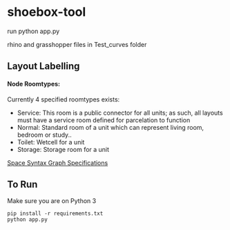 # shoebox-tool

run python app.py

rhino and grasshopper files in Test_curves folder

## Layout Labelling

#### Node Roomtypes:
Currently 4 specified roomtypes exists:
- Service:	This room is a public connector for all units; as such, all layouts must have a service room defined for parcelation to function
- Normal:	Standard room of a unit which can represent living room, bedroom or study..
- Toilet:	Wetcell for a unit
- Storage:	Storage room for a unit

[Space Syntax Graph Specifications](space-syntax-specifications.md)

## To Run
Make sure you are on Python 3
```
pip install -r requirements.txt
python app.py
```